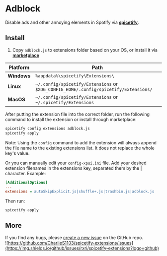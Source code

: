 # Adblock

Disable ads and other annoying elements in Spotify via **[spicetify](https://github.com/spicetify/spicetify-cli)**.

## Install

1. Copy `adblock.js` to extensions folder based on your OS, or install it via **[marketplace](https://github.com/spicetify/spicetify-marketplace)**

| **Platform**   | **Path**                                                                             |
|----------------|--------------------------------------------------------------------------------------|
| **Windows**    | `%appdata%\spicetify\Extensions\`                                                    |
| **Linux**      | `~/.config/spicetify/Extensions` or `$XDG_CONFIG_HOME/.config/spicetify/Extensions/` |
| **MacOS**      | `~/.config/spicetify/Extensions` or `~/.spicetify/Extensions`                        |

After putting the extension file into the correct folder, run the following command to install the extension or install through marketplace:

```sh
spicetify config extensions adblock.js
spicetify apply
```

Note: Using the `config` command to add the extension will always append the file name to the existing extensions list. It does not replace the whole key's value.

Or you can manually edit your `config-xpui.ini` file. Add your desired extension filenames in the extensions key, separated them by the | character.
Example:

```ini
[AdditionalOptions]
...
extensions = autoSkipExplicit.js|shuffle+.js|trashbin.js|adblock.js
```

Then run:

```sh
spicetify apply
```

## More

If you find any bugs, please [create a new issue](https://github.com/CharlieS1103/spicetify-extensions/issues/new/choose) on the GitHub repo.
<br/>![https://github.com/CharlieS1103/spicetify-extensions/issues](https://img.shields.io/github/issues/rxri/spicetify-extensions?logo=github)
